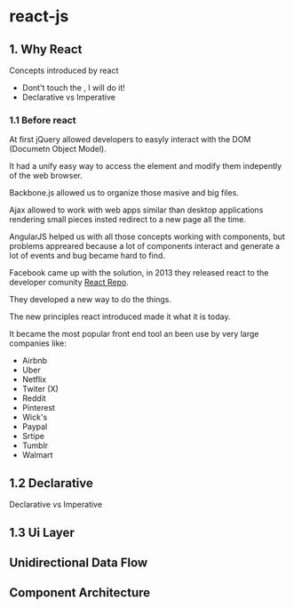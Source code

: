 # **react-js**

## 1. Why React
Concepts introduced by react
- Dont't touch the , I will do it!
- Declarative vs Imperative

### 1.1 Before react

At first jQuery allowed developers to easyly interact with the DOM (Documetn Object Model).

It had a unify easy way to access the element and modify them indepently of the web browser.

Backbone.js allowed us to organize those masive and big files.

Ajax allowed to work with web apps similar than desktop applications rendering small pieces insted redirect to a new page all the time.

AngularJS helped us with all those concepts working with components, but problems appreared because a lot of components interact and generate a lot of events and bug became hard to find.

Facebook came up with the solution, in 2013 they released react to the developer comunity [React Repo](https://github.com/facebook/react).

They developed a new way to do the things.

The new principles react introduced made it what it is today.

It became the most popular front end tool an been use by very large companies like:

- Airbnb
- Uber
- Netflix
- Twiter (X)
- Reddit
- Pinterest
- Wick's
- Paypal
- Srtipe
- Tumblr
- Walmart


## 1.2 Declarative

Declarative vs Imperative

## 1.3 Ui Layer

## Unidirectional Data Flow

## Component Architecture 

